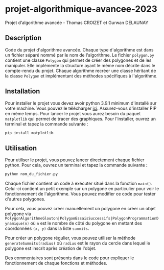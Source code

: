 # projet-algorithmique-avancee-2023
Projet d'algorithme avancée - Thomas CROIZET et Gurwan DELAUNAY

## Description
Code du projet d'algorithme avancée. Chaque type d'algorithme est dans un fichier séparé nommé par le nom de l'algorithme. Le fichier `polygon.py` contient une classe `Polygon` qui permet de créer des polygones et de les manipuler. Elle implémente la structure ayant le même nom décrite dans le compte-rendu du projet. Chaque algorithme recréer une classe héritant de la classe `Polygon` et implémentant des méthodes spécifiques à l'algorithme.

## Installation
Pour installer le projet vous devez avoir python 3.9.1 minimum d'installé sur votre machine. Vous pouvez le télécharger [ici](https://www.python.org/downloads/release/python-391/). Assurez-vous d'installer PIP en même temps. Pour lancer le projet vous aurez besoin du paquet `matplotlib` qui permet de tracer des graphiques. Pour l'installer, ouvrez un terminal et tapez la commande suivante :
```bash
pip install matplotlib
```

## Utilisation
Pour utiliser le projet, vous pouvez lancer directement chaque fichier python. Pour cela, ouvrez un terminal et tapez la commande suivante :
```bash
python nom_du_fichier.py
```

Chaque fichier contient un code à exécuter situé dans la fonction `main()`. Celui-ci contient un petit exemple sur un polygone en particulier pour voir le fonctionnement de l'algorithme. Vous pouvez modifier ce code pour tester d'autres polygones.

Pour cela, vous pouvez créer manuellement un polygone en créer un objet polygone via `PolygonAlgorithmeGlouton|PolygonEssaisSuccessifs|PolygonProgrammationDynamique(n)` où `n` est le nombre de côté du polygone en mettant des coordonnées `(x, y)` dans la liste `summits`.

Pour créer un polygone régulier, vous pouvez utiliser la méthode `generateSummits(radius)` où `radius` est le rayon du cercle dans lequel le polygone est inscrit après création de l'objet.

Des commentaires sont présents dans le code pour expliquer le fonctionnement de chaque fonctions et méthodes.